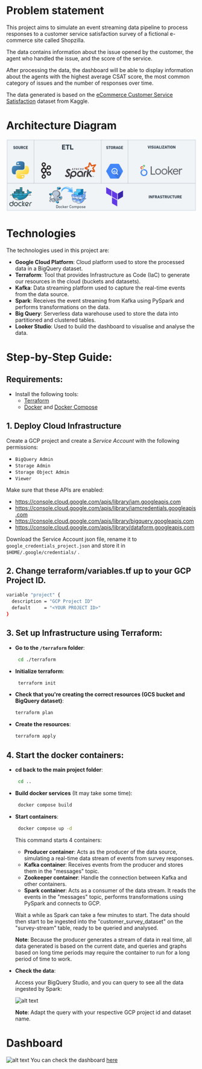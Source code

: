 # Problem statement

This project aims to simulate an event streaming data pipeline to process responses to a customer service satisfaction survey of a fictional e-commerce site called Shopzilla.

The data contains information about the issue opened by the customer, the agent who handled the issue, and the score of the service.

After processing the data, the dashboard will be able to display information about the agents with the highest average CSAT score, the most common category of issues and the number of responses over time.

The data generated is based on the [eCommerce Customer Service Satisfaction](https://www.kaggle.com/datasets/ddosad/ecommerce-customer-service-satisfaction) dataset from Kaggle.

# Architecture Diagram

![alt text](/img/architecture.png)

# Technologies

The technologies used in this project are:

* **Google Cloud Platform**: Cloud platform used to store the processed data in a BigQuery dataset. 
* **Terraform**: Tool that provides Infrastructure as Code (IaC) to generate our resources in the cloud (buckets and datasets).
* **Kafka**: Data streaming platform used to capture the real-time events from the data source.
* **Spark**: Receives the event streaming from Kafka using PySpark and performs transformations on the data.
* **Big Query**: Serverless data warehouse used to store the data into partitioned and clustered tables. 
* **Looker Studio**: Used to build the dashboard to visualise and analyse the data.

# Step-by-Step Guide:

## Requirements:

* Install the following tools:
  * [Terraform](https://www.terraform.io/downloads)
  * [Docker](https://docs.docker.com/get-docker/) and [Docker Compose](https://docs.docker.com/compose/install/)

## 1. Deploy Cloud Infrastructure
Create a GCP project and create a *Service Account* with the following permissions:
- `BigQuery Admin`
- `Storage Admin`
- `Storage Object Admin`
- `Viewer`

Make sure that these APIs are enabled:
* https://console.cloud.google.com/apis/library/iam.googleapis.com
* https://console.cloud.google.com/apis/library/iamcredentials.googleapis.com
* https://console.cloud.google.com/apis/library/bigquery.googleapis.com
* https://console.cloud.google.com/apis/library/dataform.googleapis.com

Download the Service Account json file, rename it to `google_credentials_project.json` and store it in `$HOME/.google/credentials/` .

## 2. Change terraform/variables.tf up to your GCP Project ID.

```sh
variable "project" {
  description = "GCP Project ID"
  default     = "<YOUR PROJECT ID>"
}
```

## 3. Set up Infrastructure using Terraform:

* **Go to the `/terraform` folder**:
	```sh
	 cd ./terraform
  ```
* **Initialize terraform**:
	```sh
	 terraform init
  ```
* **Check that you're creating the correct resources (GCS bucket and BigQuery dataset)**:
    ```sh
    terraform plan
    ```
* **Create the resources**:
    ```sh
    terraform apply
    ```

## 4. Start the docker containers:
* **cd back to the main project folder**:
	```sh
	 cd ..
  ```

* **Build docker services** (It may take some time):
	```sh
	 docker compose build
  ```

* **Start containers**:
	```sh
	 docker compose up -d
  ```

  This command starts 4 containers: 
  * **Producer container**: Acts as the producer of the data source, simulating a real-time data stream of events from survey responses.
  * **Kafka container**: Receives events from the producer and stores them in the "messages" topic.
  * **Zookeeper container**: Handle the connection between Kafka and other containers.
  * **Spark container**: Acts as a consumer of the data stream. It reads the events in the "messages" topic, performs transformations using PySpark and connects to GCP.

  Wait a while as Spark can take a few minutes to start. 
  The data should then start to be ingested into the "customer_survey_dataset" on the "survey-stream" table, ready to be queried and analysed.
  
  **Note**: Because the producer generates a stream of data in real time, all data generated is based on the current date, and queries and graphs based on long time periods may require the container to run for a long period of time to work.

* **Check the data**:

  Access your BigQuery Studio, and you can query to see all the data ingested by Spark:

  ![alt text](img/query_example.png)

  **Note**: Adapt the query with your respective GCP project id and dataset name.

# Dashboard

![alt text](/img/dashboard.png)
You can check the dashboard [here](https://lookerstudio.google.com/reporting/193ea447-017d-4dda-80a2-3481526d945b)
